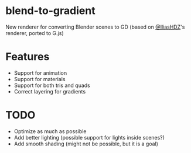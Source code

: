 # blend-to-gradient
New renderer for converting Blender scenes to GD (based on [@IliasHDZ](https://github.com/iliasHDZ)'s renderer, ported to G.js)

# Features
- Support for animation
- Support for materials
- Support for both tris and quads
- Correct layering for gradients

# TODO
- Optimize as much as possible
- Add better lighting (possible support for lights inside scenes?)
- Add smooth shading (might not be possible, but it is a goal)
